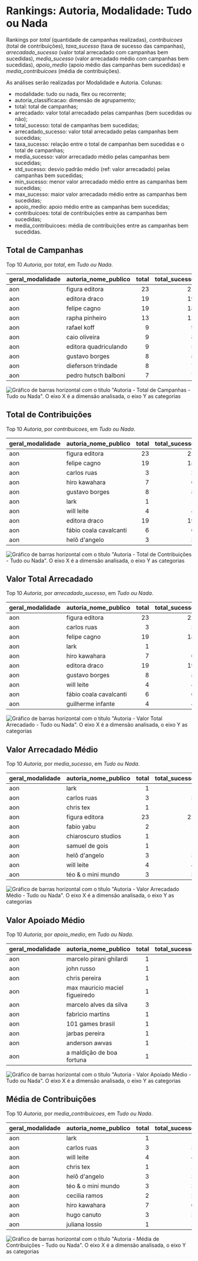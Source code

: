 # Rankings: Autoria, Modalidade: Tudo ou Nada

Rankings por _total_ (quantidade de campanhas realizadas), _contribuicoes_
(total de contribuições), _taxa_sucesso_ (taxa de sucesso das campanhas),
_arrecadado_sucesso_ (valor total arrecadado com campanhas bem sucedidas),
_media_sucesso_ (valor arrecadado médio com campanhas bem sucedidas),
_apoio_medio_ (apoio médio das campanhas bem sucedidas)
e _media_contribuicoes_ (média de contribuições).

As análises serão realizadas por Modalidade e Autoria. Colunas:

- modalidade: tudo ou nada, flex ou recorrente;
- autoria_classificacao: dimensão de agrupamento;
- total: total de campanhas;
- arrecadado: valor total arrecadado pelas campanhas (bem sucedidas ou não);
- total_sucesso: total de campanhas bem sucedidas;
- arrecadado_sucesso: valor total arrecadado pelas campanhas bem sucedidas;
- taxa_sucesso: relação entre o total de campanhas bem sucedidas e o total de campanhas;
- media_sucesso: valor arrecadado médio pelas campanhas bem sucedidas;
- std_sucesso: desvio padrão médio (ref: valor arrecadado) pelas campanhas bem sucedidas;
- min_sucesso: menor valor arrecadado médio entre as campanhas bem sucedidas;
- max_sucesso: maior valor arrecadado médio entre as campanhas bem sucedidas;
- apoio_medio: apoio médio entre as campanhas bem sucedidas;
- contribuicoes: total de contribuições entre as campanhas bem sucedidas;
- media_contribuicoes: média de contribuições entre as campanhas bem sucedidas.



## Total de Campanhas



<!-- ### Modalidade: Tudo ou Nada -->

<!--Total de Campanhas-->
Top 10 _Autoria_, por _total_, em _Tudo ou Nada_.


| geral_modalidade   | autoria_nome_publico   |   total |   total_sucesso |   particip |   taxa_sucesso |   arrecadado_sucesso |   media_sucesso |   std_sucesso |   min_sucesso |   max_sucesso |   apoio_medio |   contribuicoes |   media_contribuicoes |
|:-------------------|:-----------------------|--------:|----------------:|-----------:|---------------:|---------------------:|----------------:|--------------:|--------------:|--------------:|--------------:|----------------:|----------------------:|
| aon                | figura editora         |      23 |              22 |       1,72 |          95,65 |           2.839.992,82 |       129.090,58 |      84.991,88 |      22.984,29 |     264.585,91 |        150,61 |           18.857 |                857,14 |
| aon                | editora draco          |      19 |              19 |       1,42 |         100,00 |            492.606,35 |        25.926,65 |      14.189,58 |       7.716,33 |      53.271,79 |         95,43 |            5.162 |                271,68 |
| aon                | felipe cagno           |      19 |              18 |       1,42 |          94,74 |            831.396,52 |        46.188,70 |      20.390,29 |      12.234,57 |      82.270,87 |         67,09 |           12.392 |                688,44 |
| aon                | rapha pinheiro         |      13 |              12 |       0,97 |          92,31 |            190.094,30 |        15.841,19 |      11.845,55 |       2.401,23 |      34.695,91 |         85,28 |            2.229 |                185,75 |
| aon                | rafael koff            |       9 |               9 |       0,67 |         100,00 |            197.213,50 |        21.912,61 |      13.280,17 |       9.166,02 |      47.762,94 |         66,45 |            2.968 |                329,78 |
| aon                | caio oliveira          |       9 |               8 |       0,67 |          88,89 |            180.197,39 |        22.524,67 |       8.137,23 |      13.997,91 |      39.440,42 |         75,30 |            2.393 |                299,12 |
| aon                | editora quadriculando  |       9 |               5 |       0,67 |          55,56 |             28.465,71 |         5.693,14 |       6.086,61 |         54,54 |      12.814,96 |         68,92 |             413 |                 82,60 |
| aon                | gustavo borges         |       8 |               8 |       0,60 |         100,00 |            451.934,82 |        56.491,85 |      17.452,79 |      27.288,62 |      85.108,68 |         75,06 |            6.021 |                752,62 |
| aon                | dieferson trindade     |       8 |               7 |       0,60 |          87,50 |             40.755,22 |         5.822,17 |       3.439,07 |       1.682,05 |      10.155,00 |         48,58 |             839 |                119,86 |
| aon                | pedro hutsch balboni   |       7 |               7 |       0,52 |         100,00 |             87.902,88 |        12.557,55 |       7.422,61 |       2.167,66 |      23.111,07 |         88,43 |             994 |                142,00 |


![Gráfico de barras horizontal com o título "Autoria - Total de Campanhas - Tudo ou Nada". O eixo X é a dimensão analisada, o eixo Y as categorias](./graficos/notaveis_por_autoria-total-aon.png "Autoria - Total de Campanhas - Tudo ou Nada")

## Total de Contribuições



<!-- ### Modalidade: Tudo ou Nada -->

<!--Total de Contribuições-->
Top 10 _Autoria_, por _contribuicoes_, em _Tudo ou Nada_.


| geral_modalidade   | autoria_nome_publico   |   total |   total_sucesso |   particip |   taxa_sucesso |   arrecadado_sucesso |   media_sucesso |   std_sucesso |   min_sucesso |   max_sucesso |   apoio_medio |   contribuicoes |   media_contribuicoes |
|:-------------------|:-----------------------|--------:|----------------:|-----------:|---------------:|---------------------:|----------------:|--------------:|--------------:|--------------:|--------------:|----------------:|----------------------:|
| aon                | figura editora         |      23 |              22 |       1,72 |          95,65 |           2.839.992,82 |       129.090,58 |      84.991,88 |      22.984,29 |     264.585,91 |        150,61 |           18.857 |                857,14 |
| aon                | felipe cagno           |      19 |              18 |       1,42 |          94,74 |            831.396,52 |        46.188,70 |      20.390,29 |      12.234,57 |      82.270,87 |         67,09 |           12.392 |                688,44 |
| aon                | carlos ruas            |       3 |               3 |       0,22 |         100,00 |           1.294.072,39 |       431.357,46 |     232.501,76 |     218.217,23 |     679.297,66 |        111,04 |           11.654 |               3.884,67 |
| aon                | hiro kawahara          |       7 |               6 |       0,52 |          85,71 |            498.673,32 |        83.112,22 |      17.948,06 |      59.328,44 |     104.662,96 |         80,61 |            6.186 |               1.031,00 |
| aon                | gustavo borges         |       8 |               8 |       0,60 |         100,00 |            451.934,82 |        56.491,85 |      17.452,79 |      27.288,62 |      85.108,68 |         75,06 |            6.021 |                752,62 |
| aon                | lark                   |       1 |               1 |       0,07 |         100,00 |            537.544,55 |       537.544,55 |          0,00 |     537.544,55 |     537.544,55 |         91,43 |            5.879 |               5.879,00 |
| aon                | will leite             |       4 |               4 |       0,30 |         100,00 |            391.611,35 |        97.902,84 |      39.110,18 |      52.769,15 |     148.192,26 |         67,89 |            5.768 |               1.442,00 |
| aon                | editora draco          |      19 |              19 |       1,42 |         100,00 |            492.606,35 |        25.926,65 |      14.189,58 |       7.716,33 |      53.271,79 |         95,43 |            5.162 |                271,68 |
| aon                | fábio coala cavalcanti |       6 |               6 |       0,45 |         100,00 |            372.969,57 |        62.161,60 |      17.689,93 |      29.354,59 |      81.237,55 |         72,39 |            5.152 |                858,67 |
| aon                | helô d'angelo          |       3 |               3 |       0,22 |         100,00 |            300.471,62 |       100.157,21 |      26.581,34 |      71.034,30 |     123.112,70 |         77,88 |            3.858 |               1.286,00 |


![Gráfico de barras horizontal com o título "Autoria - Total de Contribuições - Tudo ou Nada". O eixo X é a dimensão analisada, o eixo Y as categorias](./graficos/notaveis_por_autoria-contribuicoes-aon.png "Autoria - Total de Contribuições - Tudo ou Nada")

## Valor Total Arrecadado



<!-- ### Modalidade: Tudo ou Nada -->

<!--Valor Total Arrecadado-->
Top 10 _Autoria_, por _arrecadado_sucesso_, em _Tudo ou Nada_.


| geral_modalidade   | autoria_nome_publico   |   total |   total_sucesso |   particip |   taxa_sucesso |   arrecadado_sucesso |   media_sucesso |   std_sucesso |   min_sucesso |   max_sucesso |   apoio_medio |   contribuicoes |   media_contribuicoes |
|:-------------------|:-----------------------|--------:|----------------:|-----------:|---------------:|---------------------:|----------------:|--------------:|--------------:|--------------:|--------------:|----------------:|----------------------:|
| aon                | figura editora         |      23 |              22 |       1,72 |          95,65 |           2.839.992,82 |       129.090,58 |      84.991,88 |      22.984,29 |     264.585,91 |        150,61 |           18.857 |                857,14 |
| aon                | carlos ruas            |       3 |               3 |       0,22 |         100,00 |           1.294.072,39 |       431.357,46 |     232.501,76 |     218.217,23 |     679.297,66 |        111,04 |           11.654 |               3.884,67 |
| aon                | felipe cagno           |      19 |              18 |       1,42 |          94,74 |            831.396,52 |        46.188,70 |      20.390,29 |      12.234,57 |      82.270,87 |         67,09 |           12.392 |                688,44 |
| aon                | lark                   |       1 |               1 |       0,07 |         100,00 |            537.544,55 |       537.544,55 |          0,00 |     537.544,55 |     537.544,55 |         91,43 |            5.879 |               5.879,00 |
| aon                | hiro kawahara          |       7 |               6 |       0,52 |          85,71 |            498.673,32 |        83.112,22 |      17.948,06 |      59.328,44 |     104.662,96 |         80,61 |            6.186 |               1.031,00 |
| aon                | editora draco          |      19 |              19 |       1,42 |         100,00 |            492.606,35 |        25.926,65 |      14.189,58 |       7.716,33 |      53.271,79 |         95,43 |            5.162 |                271,68 |
| aon                | gustavo borges         |       8 |               8 |       0,60 |         100,00 |            451.934,82 |        56.491,85 |      17.452,79 |      27.288,62 |      85.108,68 |         75,06 |            6.021 |                752,62 |
| aon                | will leite             |       4 |               4 |       0,30 |         100,00 |            391.611,35 |        97.902,84 |      39.110,18 |      52.769,15 |     148.192,26 |         67,89 |            5.768 |               1.442,00 |
| aon                | fábio coala cavalcanti |       6 |               6 |       0,45 |         100,00 |            372.969,57 |        62.161,60 |      17.689,93 |      29.354,59 |      81.237,55 |         72,39 |            5.152 |                858,67 |
| aon                | guilherme infante      |       4 |               4 |       0,30 |         100,00 |            343.806,89 |        85.951,72 |      21.644,83 |      53.732,34 |      98.936,89 |        117,18 |            2.934 |                733,50 |


![Gráfico de barras horizontal com o título "Autoria - Valor Total Arrecadado - Tudo ou Nada". O eixo X é a dimensão analisada, o eixo Y as categorias](./graficos/notaveis_por_autoria-arrecadado_sucesso-aon.png "Autoria - Valor Total Arrecadado - Tudo ou Nada")

## Valor Arrecadado Médio



<!-- ### Modalidade: Tudo ou Nada -->

<!--Valor Médio Arrecadado-->
Top 10 _Autoria_, por _media_sucesso_, em _Tudo ou Nada_.


| geral_modalidade   | autoria_nome_publico   |   total |   total_sucesso |   particip |   taxa_sucesso |   arrecadado_sucesso |   media_sucesso |   std_sucesso |   min_sucesso |   max_sucesso |   apoio_medio |   contribuicoes |   media_contribuicoes |
|:-------------------|:-----------------------|--------:|----------------:|-----------:|---------------:|---------------------:|----------------:|--------------:|--------------:|--------------:|--------------:|----------------:|----------------------:|
| aon                | lark                   |       1 |               1 |       0,07 |         100,00 |            537.544,55 |       537.544,55 |          0,00 |     537.544,55 |     537.544,55 |         91,43 |            5.879 |               5.879,00 |
| aon                | carlos ruas            |       3 |               3 |       0,22 |         100,00 |           1.294.072,39 |       431.357,46 |     232.501,76 |     218.217,23 |     679.297,66 |        111,04 |           11.654 |               3.884,67 |
| aon                | chris tex              |       1 |               1 |       0,07 |         100,00 |            143.689,03 |       143.689,03 |          0,00 |     143.689,03 |     143.689,03 |        104,12 |            1.380 |               1.380,00 |
| aon                | figura editora         |      23 |              22 |       1,72 |          95,65 |           2.839.992,82 |       129.090,58 |      84.991,88 |      22.984,29 |     264.585,91 |        150,61 |           18.857 |                857,14 |
| aon                | fabio yabu             |       2 |               1 |       0,15 |          50,00 |            127.701,07 |       127.701,07 |          0,00 |     127.701,07 |     127.701,07 |        174,93 |             730 |                730,00 |
| aon                | chiaroscuro studios    |       1 |               1 |       0,07 |         100,00 |            111.934,90 |       111.934,90 |          0,00 |     111.934,90 |     111.934,90 |        147,87 |             757 |                757,00 |
| aon                | samuel de gois         |       1 |               1 |       0,07 |         100,00 |            104.406,74 |       104.406,74 |          0,00 |     104.406,74 |     104.406,74 |        128,11 |             815 |                815,00 |
| aon                | helô d'angelo          |       3 |               3 |       0,22 |         100,00 |            300.471,62 |       100.157,21 |      26.581,34 |      71.034,30 |     123.112,70 |         77,88 |            3.858 |               1.286,00 |
| aon                | will leite             |       4 |               4 |       0,30 |         100,00 |            391.611,35 |        97.902,84 |      39.110,18 |      52.769,15 |     148.192,26 |         67,89 |            5.768 |               1.442,00 |
| aon                | téo & o mini mundo     |       3 |               3 |       0,22 |         100,00 |            271.641,20 |        90.547,07 |      43.718,08 |      49.828,53 |     136.747,60 |         79,10 |            3.434 |               1.144,67 |


![Gráfico de barras horizontal com o título "Autoria - Valor Arrecadado Médio - Tudo ou Nada". O eixo X é a dimensão analisada, o eixo Y as categorias](./graficos/notaveis_por_autoria-media_sucesso-aon.png "Autoria - Valor Arrecadado Médio - Tudo ou Nada")

## Valor Apoiado Médio



<!-- ### Modalidade: Tudo ou Nada -->

<!--Valor Médio Apoiado-->
Top 10 _Autoria_, por _apoio_medio_, em _Tudo ou Nada_.


| geral_modalidade   | autoria_nome_publico           |   total |   total_sucesso |   particip |   taxa_sucesso |   arrecadado_sucesso |   media_sucesso |   std_sucesso |   min_sucesso |   max_sucesso |   apoio_medio |   contribuicoes |   media_contribuicoes |
|:-------------------|:-------------------------------|--------:|----------------:|-----------:|---------------:|---------------------:|----------------:|--------------:|--------------:|--------------:|--------------:|----------------:|----------------------:|
| aon                | marcelo pirani ghilardi        |       1 |               1 |       0,07 |         100,00 |             70.491,21 |        70.491,21 |          0,00 |      70.491,21 |      70.491,21 |        792,04 |              89 |                 89,00 |
| aon                | john russo                     |       1 |               1 |       0,07 |         100,00 |             10.137,16 |        10.137,16 |          0,00 |      10.137,16 |      10.137,16 |        362,04 |              28 |                 28,00 |
| aon                | chris pereira                  |       1 |               1 |       0,07 |         100,00 |             26.656,43 |        26.656,43 |          0,00 |      26.656,43 |      26.656,43 |        355,42 |              75 |                 75,00 |
| aon                | max mauricio maciel figueiredo |       1 |               1 |       0,07 |         100,00 |             17.349,81 |        17.349,81 |          0,00 |      17.349,81 |      17.349,81 |        333,65 |              52 |                 52,00 |
| aon                | marcelo alves da silva         |       3 |               1 |       0,22 |          33,33 |             31.298,04 |        31.298,04 |          0,00 |      31.298,04 |      31.298,04 |        279,45 |             112 |                112,00 |
| aon                | fabricio martins               |       1 |               1 |       0,07 |         100,00 |             26.356,69 |        26.356,69 |          0,00 |      26.356,69 |      26.356,69 |        258,40 |             102 |                102,00 |
| aon                | 101 games brasil               |       1 |               1 |       0,07 |         100,00 |             23.808,60 |        23.808,60 |          0,00 |      23.808,60 |      23.808,60 |        250,62 |              95 |                 95,00 |
| aon                | jarbas pereira                 |       1 |               1 |       0,07 |         100,00 |             20.877,32 |        20.877,32 |          0,00 |      20.877,32 |      20.877,32 |        245,62 |              85 |                 85,00 |
| aon                | anderson awvas                 |       1 |               1 |       0,07 |         100,00 |             21.038,38 |        21.038,38 |          0,00 |      21.038,38 |      21.038,38 |        241,82 |              87 |                 87,00 |
| aon                | a maldição de boa fortuna      |       1 |               1 |       0,07 |         100,00 |             44.390,62 |        44.390,62 |          0,00 |      44.390,62 |      44.390,62 |        234,87 |             189 |                189,00 |


![Gráfico de barras horizontal com o título "Autoria - Valor Apoiado Médio - Tudo ou Nada". O eixo X é a dimensão analisada, o eixo Y as categorias](./graficos/notaveis_por_autoria-apoio_medio-aon.png "Autoria - Valor Apoiado Médio - Tudo ou Nada")

## Média de Contribuições



<!-- ### Modalidade: Tudo ou Nada -->

<!--Média de Contribuições-->
Top 10 _Autoria_, por _media_contribuicoes_, em _Tudo ou Nada_.


| geral_modalidade   | autoria_nome_publico   |   total |   total_sucesso |   particip |   taxa_sucesso |   arrecadado_sucesso |   media_sucesso |   std_sucesso |   min_sucesso |   max_sucesso |   apoio_medio |   contribuicoes |   media_contribuicoes |
|:-------------------|:-----------------------|--------:|----------------:|-----------:|---------------:|---------------------:|----------------:|--------------:|--------------:|--------------:|--------------:|----------------:|----------------------:|
| aon                | lark                   |       1 |               1 |       0,07 |         100,00 |            537.544,55 |       537.544,55 |          0,00 |     537.544,55 |     537.544,55 |         91,43 |            5.879 |               5.879,00 |
| aon                | carlos ruas            |       3 |               3 |       0,22 |         100,00 |           1.294.072,39 |       431.357,46 |     232.501,76 |     218.217,23 |     679.297,66 |        111,04 |           11.654 |               3.884,67 |
| aon                | will leite             |       4 |               4 |       0,30 |         100,00 |            391.611,35 |        97.902,84 |      39.110,18 |      52.769,15 |     148.192,26 |         67,89 |            5.768 |               1.442,00 |
| aon                | chris tex              |       1 |               1 |       0,07 |         100,00 |            143.689,03 |       143.689,03 |          0,00 |     143.689,03 |     143.689,03 |        104,12 |            1.380 |               1.380,00 |
| aon                | helô d'angelo          |       3 |               3 |       0,22 |         100,00 |            300.471,62 |       100.157,21 |      26.581,34 |      71.034,30 |     123.112,70 |         77,88 |            3.858 |               1.286,00 |
| aon                | téo & o mini mundo     |       3 |               3 |       0,22 |         100,00 |            271.641,20 |        90.547,07 |      43.718,08 |      49.828,53 |     136.747,60 |         79,10 |            3.434 |               1.144,67 |
| aon                | cecilia ramos          |       2 |               2 |       0,15 |         100,00 |            180.149,01 |        90.074,50 |      90.921,88 |      25.783,02 |     154.365,98 |         84,30 |            2.137 |               1.068,50 |
| aon                | hiro kawahara          |       7 |               6 |       0,52 |          85,71 |            498.673,32 |        83.112,22 |      17.948,06 |      59.328,44 |     104.662,96 |         80,61 |            6.186 |               1.031,00 |
| aon                | hugo canuto            |       3 |               3 |       0,22 |         100,00 |            260.725,35 |        86.908,45 |      64.758,05 |      42.082,29 |     161.153,63 |         91,10 |            2.862 |                954,00 |
| aon                | juliana lossio         |       1 |               1 |       0,07 |         100,00 |             84.595,59 |        84.595,59 |          0,00 |      84.595,59 |      84.595,59 |         98,48 |             859 |                859,00 |


![Gráfico de barras horizontal com o título "Autoria - Média de Contribuições - Tudo ou Nada". O eixo X é a dimensão analisada, o eixo Y as categorias](./graficos/notaveis_por_autoria-media_contribuicoes-aon.png "Autoria - Média de Contribuições - Tudo ou Nada")


